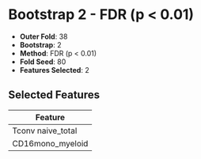 # Bootstrap 2 - FDR (p < 0.01)

- **Outer Fold**: 38
- **Bootstrap**: 2
- **Method**: FDR (p < 0.01)
- **Fold Seed**: 80
- **Features Selected**: 2

## Selected Features

| Feature |
|---------|
| Tconv naive_total |
| CD16mono_myeloid |
